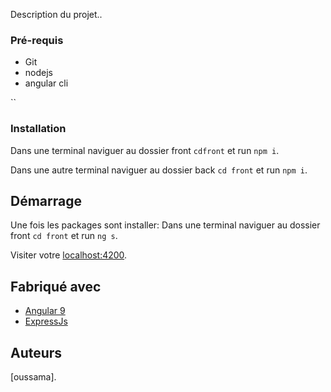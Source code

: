 

Description du projet..

### Pré-requis
- Git
- nodejs
- angular cli


``

### Installation
Dans une terminal naviguer au dossier front ``cdfront`` et run ``npm i``.

Dans une autre terminal naviguer au dossier back ``cd front`` et run ``npm i``.

## Démarrage
Une fois les packages  sont installer:
Dans une terminal naviguer au dossier front ``cd front`` et run ``ng s``.



Visiter  votre [localhost:4200](http://localhost:4200).



## Fabriqué avec
* [Angular 9](https://angular.io)
* [ExpressJs](https://expressjs.com/)




## Auteurs
[oussama].


